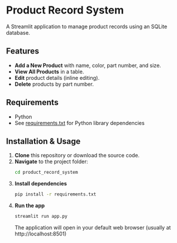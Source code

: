 # Product Record System

A Streamlit application to manage product records using an SQLite database.

## Features

- **Add a New Product** with name, color, part number, and size.
- **View All Products** in a table.
- **Edit** product details (inline editing).
- **Delete** products by part number.

## Requirements

- Python
- See [requirements.txt](requirements.txt) for Python library dependencies

## Installation & Usage

1. **Clone** this repository or download the source code.
2. **Navigate** to the project folder:
   ```bash
   cd product_record_system
3. **Install dependencies** 
   ```bash
   pip install -r requirements.txt
4. **Run the app**
   ```bash
   streamlit run app.py
   ```
   The application will open in your default web browser (usually at http://localhost:8501)
